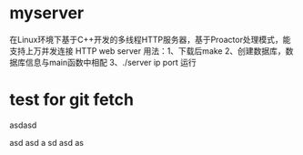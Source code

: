 # myserver
在Linux环境下基于C++开发的多线程HTTP服务器，基于Proactor处理模式，能支持上万并发连接
HTTP web server
用法：1、下载后make
2、创建数据库，数据库信息与main函数中相配
3、./server ip port 运行
# test for git fetch



asdasd

asd
asd
a
sd
asd
as